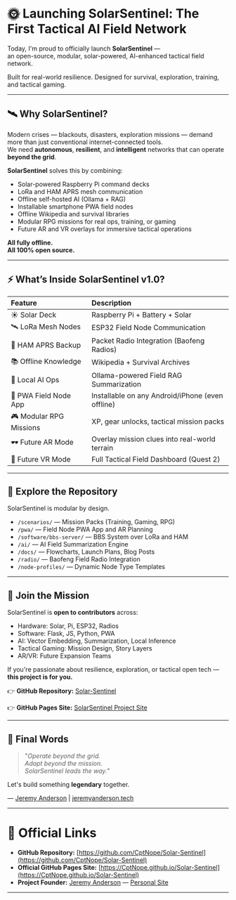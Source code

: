 # 🌞 Launching SolarSentinel: The First Tactical AI Field Network

Today, I'm proud to officially launch **SolarSentinel** —  
an open-source, modular, solar-powered, AI-enhanced tactical field network.

Built for real-world resilience. Designed for survival, exploration, training, and tactical gaming.

---

## 🛰️ Why SolarSentinel?

Modern crises — blackouts, disasters, exploration missions — demand more than just conventional internet-connected tools.  
We need **autonomous**, **resilient**, and **intelligent** networks that can operate **beyond the grid**.

**SolarSentinel** solves this by combining:

- Solar-powered Raspberry Pi command decks
- LoRa and HAM APRS mesh communication
- Offline self-hosted AI (Ollama + RAG)
- Installable smartphone PWA field nodes
- Offline Wikipedia and survival libraries
- Modular RPG missions for real ops, training, or gaming
- Future AR and VR overlays for immersive tactical operations

**All fully offline.**  
**All 100% open source.**

---

## ⚡ What’s Inside SolarSentinel v1.0?

| Feature | Description |
|:--------|:------------|
| ☀️ Solar Deck | Raspberry Pi + Battery + Solar |
| 🛰️ LoRa Mesh Nodes | ESP32 Field Node Communication |
| 📡 HAM APRS Backup | Packet Radio Integration (Baofeng Radios) |
| 📚 Offline Knowledge | Wikipedia + Survival Archives |
| 🧠 Local AI Ops | Ollama-powered Field RAG Summarization |
| 📱 PWA Field Node App | Installable on any Android/iPhone (even offline) |
| 🎮 Modular RPG Missions | XP, gear unlocks, tactical mission packs |
| 🕶️ Future AR Mode | Overlay mission clues into real-world terrain |
| 🧠 Future VR Mode | Full Tactical Field Dashboard (Quest 2) |

---

## 📂 Explore the Repository

SolarSentinel is modular by design.

- `/scenarios/` — Mission Packs (Training, Gaming, RPG)
- `/pwa/` — Field Node PWA App and AR Planning
- `/software/bbs-server/` — BBS System over LoRa and HAM
- `/ai/` — AI Field Summarization Engine
- `/docs/` — Flowcharts, Launch Plans, Blog Posts
- `/radio/` — Baofeng Field Radio Integration
- `/node-profiles/` — Dynamic Node Type Templates

---

## 🚀 Join the Mission

SolarSentinel is **open to contributors** across:

- Hardware: Solar, Pi, ESP32, Radios
- Software: Flask, JS, Python, PWA
- AI: Vector Embedding, Summarization, Local Inference
- Tactical Gaming: Mission Design, Story Layers
- AR/VR: Future Expansion Teams

If you're passionate about resilience, exploration, or tactical open tech —  
**this project is for you.**

👉 **GitHub Repository:** [Solar-Sentinel](https://github.com/CptNope/Solar-Sentinel)

👉 **GitHub Pages Site:** [SolarSentinel Project Site](https://CptNope.github.io/Solar-Sentinel)

---

## 🌟 Final Words

> "*Operate beyond the grid.*  
> *Adapt beyond the mission.*  
> *SolarSentinel leads the way.*"

Let's build something **legendary** together.

— [Jeremy Anderson](https://github.com/CptNope) | [jeremyanderson.tech](https://jeremyanderson.tech/)

---

# 📡 Official Links

- **GitHub Repository:** [https://github.com/CptNope/Solar-Sentinel](https://github.com/CptNope/Solar-Sentinel)
- **Official GitHub Pages Site:** [https://CptNope.github.io/Solar-Sentinel](https://CptNope.github.io/Solar-Sentinel)
- **Project Founder:** [Jeremy Anderson](https://github.com/CptNope) — [Personal Site](https://jeremyanderson.tech/)

---